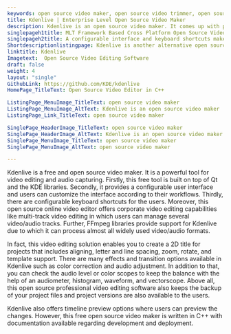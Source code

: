 ```yaml
---
keywords: open source video maker, open source video trimmer, open source video editing tool, open source online video editor, free open source video editor
title: Kdenlive | Enterprise Level Open Source Video Maker
description: Kdenlive is an open source video maker. It comes up with provisions such as proxy editing, timeline preview, themeable interface and versioning features.
singlepageh1title: MLT Framework Based Cross Platform Open Source Video Trimmer
singlepageh2title: A configurable interface and keyboard shortcuts make the Kdenlive video editor an adaptable software. This open source video editing tool is built on Qt and KDE.
Shortdescriptionlistingpage: Kdenlive is another alternative open source video editing app. It provides a themeable interface along with many provisions such as keyboard shortcuts, audio/video scops and many more.
linktitle: Kdenlive
Imagetext:  Open Source Video Editing Software
draft: false
weight: 4
layout: "single"
GithubLink: https://github.com/KDE/kdenlive
HomePage_TitleText: Open Source Video Editor in C++

ListingPage_MenuImage_TitleText: open source video maker
ListingPage_MenuImage_AltText: Kdenlive is an open source video maker
ListingPage_Link_TitleText: open source video maker

SinglePage_HeaderImage_TitleText: open source video maker
SinglePage_HeaderImage_AltText: Kdenlive is an open source video maker
SinglePage_MenuImage_TitleText: open source video maker
SinglePage_MenuImage_AltText: open source video maker

---
```


Kdenlive is a free and open source video maker. It is a powerful tool for video editing and audio capturing. Firstly, this free tool is built on top of Qt and the KDE libraries. Secondly, it provides a configurable user interface and users can customize the interface according to their workflows. Thirdly, there are configurable keyboard shortcuts for the users. Moreover, this open source online video editor offers corporate video editing capabilities like multi-track video editing in which users can manage several video/audio tracks. Further, FFmpeg libraries provide support for Kdenlive due to which it can process almost all widely used video/audio formats.

In fact, this video editing solution enables you to create a 2D title for projects that includes aligning, letter and line spacing, zoom, rotate, and template support. There are many effects and transition options available in Kdenlive such as color correction and audio adjustment. In addition to that, you can check the audio level or color scopes to keep the balance with the help of an audiometer, histogram, waveform, and vectorscope. Above all, this open source professional video editing software also keeps the backup of your project files and project versions are also available to the users.

Kdenlive also offers timeline preview options where users can preview the changes. However, this free open source video maker is written in C++ with documentation available regarding development and deployment.

<a class="anchor" id="requirements" name="requirements" style="font-size: 12.16px;"></a>
